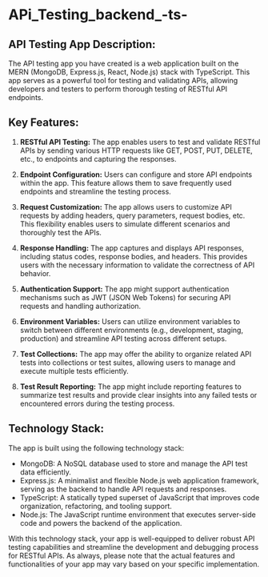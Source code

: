 # APi_Testing_backend_-ts-


## API Testing App Description:

The API testing app you have created is a web application built on the  MERN (MongoDB, Express.js, React, Node.js) stack with TypeScript. This app serves as a powerful tool for testing and validating APIs, allowing developers and testers to perform thorough testing of RESTful API endpoints.

## Key Features:

1. **RESTful API Testing:** The app enables users to test and validate RESTful APIs by sending various HTTP requests like GET, POST, PUT, DELETE, etc., to endpoints and capturing the responses.

2. **Endpoint Configuration:** Users can configure and store API endpoints within the app. This feature allows them to save frequently used endpoints and streamline the testing process.

3. **Request Customization:** The app allows users to customize API requests by adding headers, query parameters, request bodies, etc. This flexibility enables users to simulate different scenarios and thoroughly test the APIs.

4. **Response Handling:** The app captures and displays API responses, including status codes, response bodies, and headers. This provides users with the necessary information to validate the correctness of API behavior.

5. **Authentication Support:** The app might support authentication mechanisms such as JWT (JSON Web Tokens) for securing API requests and handling authorization.

6. **Environment Variables:** Users can utilize environment variables to switch between different environments (e.g., development, staging, production) and streamline API testing across different setups.

7. **Test Collections:** The app may offer the ability to organize related API tests into collections or test suites, allowing users to manage and execute multiple tests efficiently.

8. **Test Result Reporting:** The app might include reporting features to summarize test results and provide clear insights into any failed tests or encountered errors during the testing process.

## Technology Stack:

The app is built using the following technology stack:

- MongoDB: A NoSQL database used to store and manage the API test data efficiently.
- Express.js: A minimalist and flexible Node.js web application framework, serving as the backend to handle API requests and responses.
- TypeScript: A statically typed superset of JavaScript that improves code organization, refactoring, and tooling support.
- Node.js: The JavaScript runtime environment that executes server-side code and powers the backend of the application.

With this technology stack, your app is well-equipped to deliver robust API testing capabilities and streamline the development and debugging process for RESTful APIs. As always, please note that the actual features and functionalities of your app may vary based on your specific implementation.
